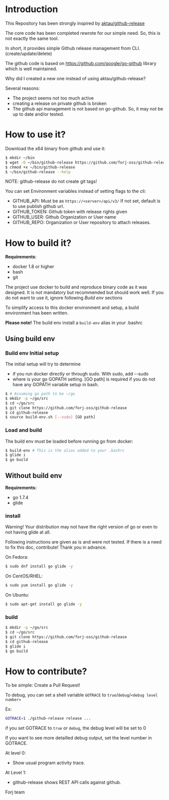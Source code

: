 # Introduction

This Repository has been strongly inspired by [aktau/github-release](https://github.com/aktau/github-release)

The core code has been completed rewrote for our simple need.
So, this is not exactly the same tool.

In short, it provides simple Github release management from CLI.
(create/update/delete)

The github code is based on https://github.com/google/go-github library
which is well maintained.

Why did I created a new one instead of using aktau/github-release?

Several reasons:
- The project seems not too much active
- creating a release on private github is broken
- The github api management is not based on go-github. So, it may not be
    up to date and/or tested.

# How to use it?

Download the x64 binary from github and use it:

```bash
$ mkdir ~/bin
$ wget -O ~/bin/github-release https://github.com/forj-oss/github-release/releases/download/1.0.0/github-release
$ chmod +x ~/bin/github-release
$ ~/bin/github-release --help
```

NOTE: github-release do not create git tags!

You can set Environment variables instead of setting flags to the cli:

- GITHUB_API: Must be as `https://<server>/api/v3/` If not set,
    default is to use publish github url.
- GITHUB_TOKEN: Github token with release rights given
- GITHUB_USER: Github Organization or User name
- GITHUB_REPO: Organization or User repository to attach releases.

# How to build it?

__Requirements__:
- docker 1.8 or higher
- bash
- git

The project use docker to build and reproduce binary code as it was
designed.
It is not mandatory but recommended but should work well.
If you do not want to use it, ignore following *Build env* sections

To simplify access to this docker environment and setup, a build environment
has been written.

**Please note!** The build env install a `build-env` alias in your .bashrc

## Using build env

### Build env Initial setup

The initial setup will try to determine
- if you run docker directly or through sudo. With sudo, add --sudo
- where is your go GOPATH setting. [GO path] is required if you do not
    have any GOPATH variable setup in bash.

```bash
$ # Assuming go path to be ~/go
$ mkdir -p ~/go/src
$ cd ~/go/src
$ git clone https://github.com/forj-oss/github-release
$ cd github-release
$ source build-env.sh [--sudo] [GO path]
```

### Load and build

The build env must be loaded before running go from docker:

```bash
$ build-env # This is the alias added to your .bashrc
$ glide i
$ go build
```

## Without build env

**Requirements:**
- go 1.7.4
- glide

### install

Warning! Your distribution may not have the right version of go or even
to not having glide at all.

Following instructions are given as is and were not tested.
If there is a need to fix this doc, contribute! Thank you in advance.

On Fedora:
```bash
$ sudo dnf install go glide -y
```

On CentOS/RHEL:
```bash
$ sudo yum install go glide -y
```

On Ubuntu:
```bash
$ sudo apt-get install go glide -y
```

### build

```bash
$ mkdir -p ~/go/src
$ cd ~/go/src
$ git clone https://github.com/forj-oss/github-release
$ cd github-release
$ glide i
$ go build
```

# How to contribute?

To be simple: Create a Pull Request!

To debug, you can set a shell variable `GOTRACE` to `true`/`debug`/`<debug level number>`

Ex:
```bash
GOTRACE=1 ./github-release release ...
```

if you set GOTRACE to `true` or `debug`, the debug level will be set to 0

If you want to see more detailled debug output, set the level number
in GOTRACE.

At level 0:
- Show usual program activity trace.

At Level 1:
- github-release shows REST API calls against github.

Forj team
